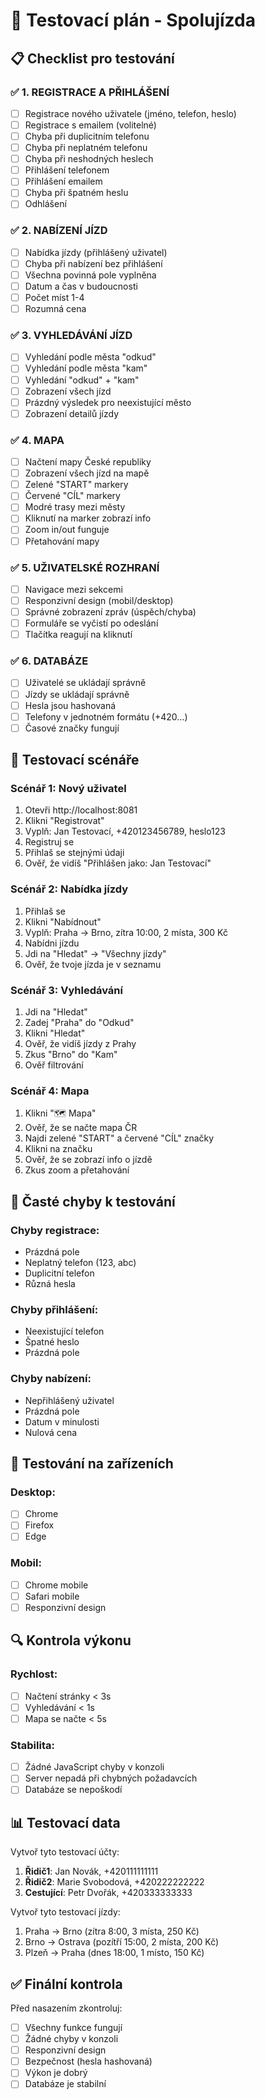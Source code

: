 # 🧪 Testovací plán - Spolujízda

## 📋 Checklist pro testování

### ✅ 1. REGISTRACE A PŘIHLÁŠENÍ
- [ ] Registrace nového uživatele (jméno, telefon, heslo)
- [ ] Registrace s emailem (volitelné)
- [ ] Chyba při duplicitním telefonu
- [ ] Chyba při neplatném telefonu
- [ ] Chyba při neshodných heslech
- [ ] Přihlášení telefonem
- [ ] Přihlášení emailem
- [ ] Chyba při špatném heslu
- [ ] Odhlášení

### ✅ 2. NABÍZENÍ JÍZD
- [ ] Nabídka jízdy (přihlášený uživatel)
- [ ] Chyba při nabízení bez přihlášení
- [ ] Všechna povinná pole vyplněna
- [ ] Datum a čas v budoucnosti
- [ ] Počet míst 1-4
- [ ] Rozumná cena

### ✅ 3. VYHLEDÁVÁNÍ JÍZD
- [ ] Vyhledání podle města "odkud"
- [ ] Vyhledání podle města "kam"
- [ ] Vyhledání "odkud" + "kam"
- [ ] Zobrazení všech jízd
- [ ] Prázdný výsledek pro neexistující město
- [ ] Zobrazení detailů jízdy

### ✅ 4. MAPA
- [ ] Načtení mapy České republiky
- [ ] Zobrazení všech jízd na mapě
- [ ] Zelené "START" markery
- [ ] Červené "CÍL" markery
- [ ] Modré trasy mezi městy
- [ ] Kliknutí na marker zobrazí info
- [ ] Zoom in/out funguje
- [ ] Přetahování mapy

### ✅ 5. UŽIVATELSKÉ ROZHRANÍ
- [ ] Navigace mezi sekcemi
- [ ] Responzivní design (mobil/desktop)
- [ ] Správné zobrazení zpráv (úspěch/chyba)
- [ ] Formuláře se vyčistí po odeslání
- [ ] Tlačítka reagují na kliknutí

### ✅ 6. DATABÁZE
- [ ] Uživatelé se ukládají správně
- [ ] Jízdy se ukládají správně
- [ ] Hesla jsou hashovaná
- [ ] Telefony v jednotném formátu (+420...)
- [ ] Časové značky fungují

## 🔧 Testovací scénáře

### Scénář 1: Nový uživatel
1. Otevři http://localhost:8081
2. Klikni "Registrovat"
3. Vyplň: Jan Testovací, +420123456789, heslo123
4. Registruj se
5. Přihlaš se stejnými údaji
6. Ověř, že vidíš "Přihlášen jako: Jan Testovací"

### Scénář 2: Nabídka jízdy
1. Přihlaš se
2. Klikni "Nabídnout"
3. Vyplň: Praha → Brno, zítra 10:00, 2 místa, 300 Kč
4. Nabídni jízdu
5. Jdi na "Hledat" → "Všechny jízdy"
6. Ověř, že tvoje jízda je v seznamu

### Scénář 3: Vyhledávání
1. Jdi na "Hledat"
2. Zadej "Praha" do "Odkud"
3. Klikni "Hledat"
4. Ověř, že vidíš jízdy z Prahy
5. Zkus "Brno" do "Kam"
6. Ověř filtrování

### Scénář 4: Mapa
1. Klikni "🗺️ Mapa"
2. Ověř, že se načte mapa ČR
3. Najdi zelené "START" a červené "CÍL" značky
4. Klikni na značku
5. Ověř, že se zobrazí info o jízdě
6. Zkus zoom a přetahování

## 🐛 Časté chyby k testování

### Chyby registrace:
- Prázdná pole
- Neplatný telefon (123, abc)
- Duplicitní telefon
- Různá hesla

### Chyby přihlášení:
- Neexistující telefon
- Špatné heslo
- Prázdná pole

### Chyby nabízení:
- Nepřihlášený uživatel
- Prázdná pole
- Datum v minulosti
- Nulová cena

## 📱 Testování na zařízeních

### Desktop:
- [ ] Chrome
- [ ] Firefox
- [ ] Edge

### Mobil:
- [ ] Chrome mobile
- [ ] Safari mobile
- [ ] Responzivní design

## 🔍 Kontrola výkonu

### Rychlost:
- [ ] Načtení stránky < 3s
- [ ] Vyhledávání < 1s
- [ ] Mapa se načte < 5s

### Stabilita:
- [ ] Žádné JavaScript chyby v konzoli
- [ ] Server nepadá při chybných požadavcích
- [ ] Databáze se nepoškodí

## 📊 Testovací data

Vytvoř tyto testovací účty:
1. **Řidič1**: Jan Novák, +420111111111
2. **Řidič2**: Marie Svobodová, +420222222222
3. **Cestující**: Petr Dvořák, +420333333333

Vytvoř tyto testovací jízdy:
1. Praha → Brno (zítra 8:00, 3 místa, 250 Kč)
2. Brno → Ostrava (pozítří 15:00, 2 místa, 200 Kč)
3. Plzeň → Praha (dnes 18:00, 1 místo, 150 Kč)

## ✅ Finální kontrola

Před nasazením zkontroluj:
- [ ] Všechny funkce fungují
- [ ] Žádné chyby v konzoli
- [ ] Responzivní design
- [ ] Bezpečnost (hesla hashovaná)
- [ ] Výkon je dobrý
- [ ] Databáze je stabilní